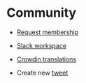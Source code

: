 # Community

- [Request membership](https://github.com/z-shell/community/issues/new?assignees=&labels=%F0%9F%91%A5+member&template=membership.yml&title=team%3A+) 
- [Slack workspace](https://join.slack.com/t/z-shell/signup)
- [Crowdin translations](digitalclouds.crowdin.com/z-shell)

- Create new [tweet](https://github.com/z-shell/community/new/main/?filename=tweets/new/%3Cfile-name%3E.tweet)
